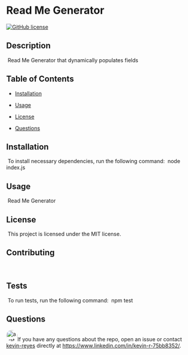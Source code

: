 
# Read Me Generator
[![GitHub license](https://img.shields.io/badge/license-MIT-blue.svg)](https://github.com/kevin-reyes)

## Description
​
Read Me Generator that dynamically populates fields
​
## Table of Contents
* [Installation](#installation) 
 
* [Usage](#usage) 
 
* [License](#license) 
 
* [Questions](#questions) 
 

## Installation
​
To install necessary dependencies, run the following command:
​
node index.js
​
## Usage
​
Read Me Generator
​
## License
​
This project is licensed under the MIT license.
  
## Contributing
​
[]('https://github.com/') 

## Tests
​
To run tests, run the following command:
​
npm test
​
## Questions
​
<img src="https://avatars2.githubusercontent.com/u/29388499?v=4" alt="avatar" style="border-radius: 16px" width="30" />
​
If you have any questions about the repo, open an issue or contact [kevin-reyes](https://github.com/kevin-reyes) directly at https://www.linkedin.com/in/kevin-r-75bb8352/.
